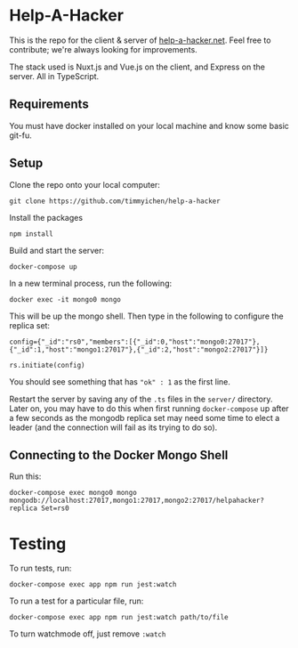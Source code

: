 # Help-A-Hacker

This is the repo for the client & server of [help-a-hacker.net](https://help-a-hacker.com). Feel free to contribute; we're always looking for improvements.

The stack used is Nuxt.js and Vue.js on the client, and Express on the server. All in TypeScript.

## Requirements

You must have docker installed on your local machine and know some basic git-fu.

## Setup

Clone the repo onto your local computer:

```
git clone https://github.com/timmyichen/help-a-hacker
```

Install the packages

```
npm install
```

Build and start the server:

```
docker-compose up
```

In a new terminal process, run the following:

```
docker exec -it mongo0 mongo
```

This will be up the mongo shell. Then type in the following to configure the replica set:

```
config={"_id":"rs0","members":[{"_id":0,"host":"mongo0:27017"},{"_id":1,"host":"mongo1:27017"},{"_id":2,"host":"mongo2:27017"}]}
```

```
rs.initiate(config)
```

You should see something that has `"ok" : 1` as the first line.

Restart the server by saving any of the `.ts` files in the `server/` directory.
Later on, you may have to do this when first running `docker-compose` up after a few
seconds as the mongodb replica set may need some time to elect a leader (and the
connection will fail as its trying to do so).

## Connecting to the Docker Mongo Shell

Run this:

```
docker-compose exec mongo0 mongo mongodb://localhost:27017,mongo1:27017,mongo2:27017/helpahacker?replica Set=rs0
```

# Testing

To run tests, run:

```
docker-compose exec app npm run jest:watch
```

To run a test for a particular file, run:

```
docker-compose exec app npm run jest:watch path/to/file
```

To turn watchmode off, just remove `:watch`
